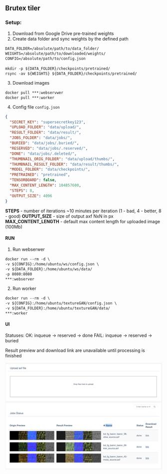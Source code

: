 ## Brutex tiler

### Setup:

1. Download from Google Drive pre-trained weights 
2. Create data folder and sync weights by the defined path

```shell script
DATA_FOLDER=/absolute/path/to/data_folder/
WEIGHTS=/absolute/path/to/downloaded/weights/
CONFIG=/absolute/path/to/config.json

mkdir -p ${DATA_FOLDER}/checkpoints/pretrained/
rsync -av ${WEIGHTS} ${DATA_FOLDER}/checkpoints/pretrained/
```

3. Download images

```shell script
docker pull ***:webservwer
docker pull ***:worker
```

4. Config file `config.json`

```json
{
  "SECRET_KEY": "supersecretkey123",
  "UPLOAD_FOLDER": "data/upload/",
  "RESULT_FOLDER": "data/result/",
  "JOBS_FOLDER": "data/jobs/",
  "BURIED": "data/jobs/.buried/",
  "RESERVED": "data/jobs/.reserved/",
  "DONE": "data/jobs/.deleted/",
  "THUMBNAIL_ORIG_FOLDER": "data/upload/thumbs/",
  "THUMBNAIL_RESULT_FOLDER": "data/result/thumbs/",
  "MODEL_FOLDER": "data/checkpoints/",
  "PRETRAINED": "pretrained",
  "TENSORBOARD": false,
  "MAX_CONTENT_LENGTH": 104857600,
  "STEPS": 8, 
  "OUTPUT_SIZE": 4096
}
```

**STEPS** - number of iterations ~10 minutes per iteration (1 - bad, 4 - better, 8 - good)
**OUTPUT_SIZE** - size of output axf NxN in px
**MAX_CONTENT_LENGTH** - default max content length for uploaded image (100Mb) 


#### RUN

1. Run webserwer

```shell script
docker run --rm -d \
-v ${CONFIG}:/home/ubuntu/ws/config.json \
-v ${DATA_FOLDER}:/home/ubuntu/ws/data/
-p 8080:8080
***:webserver
```

2. Run worker

```shell script
docker run --rm -d \
-v ${CONFIG}:/home/ubuntu/textureGAN/config.json \
-v ${DATA_FOLDER}:/home/ubuntu/textureGAN/data/
***:worker
```

#### UI

Statuses: 
OK: inqueue -> reserved -> done
FAIL: inqueue -> reserved -> buried

Result preview and download link are unavailable until processing is finished

![img](ui.png)

